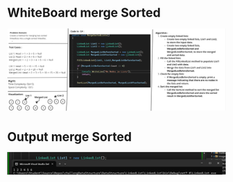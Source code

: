 ﻿

# WhiteBoard merge Sorted
![Merge Sorted](./MergedLinkedList.jpg)

# Output merge Sorted
![Output Merge Sorted](./output_MergedList.png)


